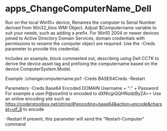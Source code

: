 # apps_ChangeComputerName_Dell
Run on the local Win10+ device, Renames the computer to Serial Number derived from Win32_bios WMI Object.
Adjust $Computername variable to suit your needs, such as adding a prefix.
For Win10 2004 or newer devices joined to Active Directory Domain Services, domain credentials with permissions to 
rename the computer object are required. Use the -Creds parameter to provide this credential.

Includes an example, block commented out, describing using Dell CCTK to derive the device asset tag and prefixing the 
computername based on the device ComputerSystem.Model.

Example
.\changecomputername.ps1 -Creds BASE64Creds -Restart

Parameters
-Creds
Base64 Encoded DOMAIN Username + ":" + Password
For example a user:P@ssw0rd is encoded to dXNlcjpQQHNzdzByZA==
Use an online encoding site such as https://coderstoolbox.net/string/#!encoding=base64&action=encode&charset=utf_8 to encode

-Restart
If present, this parameter will send the "Restart-Computer" command
